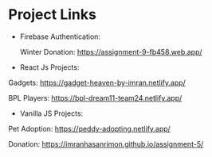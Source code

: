 
# Project Links

- Firebase Authentication:

  Winter Donation: https://assignment-9-fb458.web.app/

- React Js Projects:

 Gadgets: https://gadget-heaven-by-imran.netlify.app/ 

 BPL Players: https://bpl-dream11-team24.netlify.app/

- Vanilla JS Projects:

 Pet Adoption: https://peddy-adopting.netlify.app/

 Donation: https://imranhasanrimon.github.io/assignment-5/